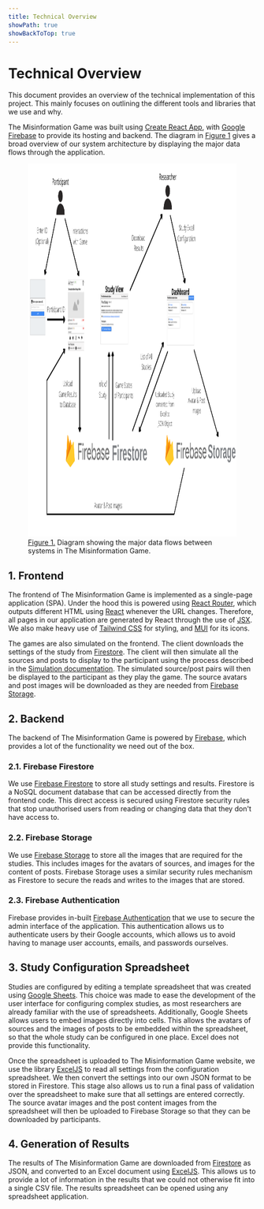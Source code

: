 ```yaml
---
title: Technical Overview
showPath: true
showBackToTop: true
---
```


<h1 id="intro">
    Technical Overview
</h1>

This document provides an overview of the technical
implementation of this project. This mainly focuses
on outlining the different tools and libraries that
we use and why.

The Misinformation Game was built using
[Create React App](https://create-react-app.dev/), with
[Google Firebase](https://firebase.google.com/) to provide
its hosting and backend. The diagram in [Figure 1](#fig1) gives
a broad overview of our system architecture by displaying the
major data flows through the application.

<figure id="fig1">
    <img src="diagrams/data-flows.png" alt="figure 1" height="757" />
    <figcaption>
        <a href="#fig1">Figure 1.</a> Diagram showing the major data flows
        between systems in The Misinformation Game.
    </figcaption>
</figure>



<h2 id="frontend">
    1. Frontend
</h2>

The frontend of The Misinformation Game is implemented as
a single-page application (SPA). Under the hood this is
powered using [React Router](https://reactrouter.com/),
which outputs different HTML using
[React](https://reactjs.org/) whenever the URL changes.
Therefore, all pages in our application are generated
by React through the use of
[JSX](https://reactjs.org/docs/introducing-jsx.html).
We also make heavy use of
[Tailwind CSS](https://tailwindcss.com/) for styling,
and [MUI](https://mui.com/) for its icons.

The games are also simulated on the frontend. The client
downloads the settings of the study from
[Firestore](https://firebase.google.com/docs/firestore).
The client will then simulate all the sources and posts
to display to the participant using the process described
in the [Simulation documentation](/Simulation). The
simulated source/post pairs will then be displayed to
the participant as they play the game. The source avatars
and post images will be downloaded as they are needed from
[Firebase Storage](https://firebase.google.com/docs/storage).



<h2 id="backend">
    2. Backend
</h2>

The backend of The Misinformation Game is powered by
[Firebase](https://firebase.google.com/), which provides
a lot of the functionality we need out of the box.

<h3 id="firebase-firestore">
    2.1. Firebase Firestore
</h3>

We use
[Firebase Firestore](https://firebase.google.com/docs/firestore)
to store all study settings and results. Firestore is
a NoSQL document database that can be accessed directly
from the frontend code. This direct access is secured
using Firestore security rules that stop unauthorised
users from reading or changing data that they don't have
access to.

<h3 id="firebase-storage">
    2.2. Firebase Storage
</h3>

We use
[Firebase Storage](https://firebase.google.com/docs/storage)
to store all the images that are required for the studies.
This includes images for the avatars of sources, and images
for the content of posts. Firebase Storage uses a similar
security rules mechanism as Firestore to secure the reads
and writes to the images that are stored.

<h3 id="firebase-auth">
    2.3. Firebase Authentication
</h3>

Firebase provides in-built
[Firebase Authentication](https://firebase.google.com/docs/auth)
that we use to secure the admin interface of the application.
This authentication allows us to authenticate users by their
Google accounts, which allows us to avoid having to manage
user accounts, emails, and passwords ourselves.



<h2 id="study-config-spreadsheet">
    3. Study Configuration Spreadsheet
</h2>

Studies are configured by editing a template
spreadsheet that was created using
[Google Sheets](https://www.google.com.au/sheets/about/).
This choice was made to ease the development of the user
interface for configuring complex studies, as most
researchers are already familiar with the use of
spreadsheets. Additionally, Google Sheets allows users
to embed images directly into cells. This allows the
avatars of sources and the images of posts to be embedded
within the spreadsheet, so that the whole study can
be configured in one place. Excel does not provide this
functionality.

Once the spreadsheet is uploaded to The Misinformation
Game website, we use the library
[ExcelJS](https://github.com/exceljs/exceljs)
to read all settings from the configuration
spreadsheet. We then convert the settings into our own
JSON format to be stored in Firestore. This stage also
allows us to run a final pass of validation over the
spreadsheet to make sure that all settings are entered
correctly. The source avatar images and the post content
images from the spreadsheet will then be uploaded to
Firebase Storage so that they can be downloaded by
participants.



<h2 id="results">
    4. Generation of Results
</h2>

The results of The Misinformation Game are downloaded from
[Firestore](https://firebase.google.com/docs/firestore)
as JSON, and converted to an Excel document using
[ExcelJS](https://github.com/exceljs/exceljs). This allows
us to provide a lot of information in the results that
we could not otherwise fit into a single CSV file. The
results spreadsheet can be opened using any spreadsheet
application.
